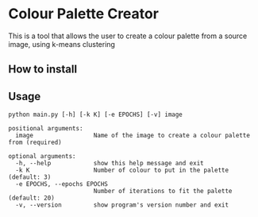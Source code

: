 # Colour Palette Creator

This is a tool that allows the user to create a colour palette from a source image, using k-means clustering

## How to install

## Usage

```
python main.py [-h] [-k K] [-e EPOCHS] [-v] image

positional arguments:
  image                 Name of the image to create a colour palette from (required)

optional arguments:
  -h, --help            show this help message and exit
  -k K                  Number of colour to put in the palette (default: 3)
  -e EPOCHS, --epochs EPOCHS
                        Number of iterations to fit the palette (default: 20)
  -v, --version         show program's version number and exit
```
